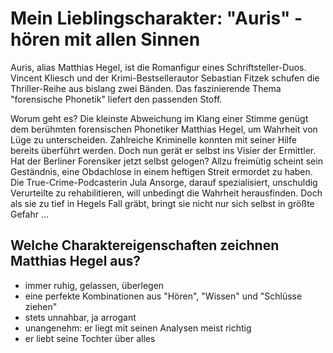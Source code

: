 # Mein Lieblingscharakter: "Auris" - hören mit allen Sinnen


Auris, alias Matthias Hegel, ist die Romanfigur eines Schriftsteller-Duos. Vincent Kliesch und der Krimi-Bestsellerautor Sebastian Fitzek schufen die Thriller-Reihe aus bislang zwei Bänden. Das faszinierende Thema "forensische Phonetik" liefert den passenden Stoff.

Worum geht es? Die kleinste Abweichung im Klang einer Stimme genügt dem berühmten forensischen Phonetiker Matthias Hegel, um Wahrheit von Lüge zu unterscheiden. Zahlreiche Kriminelle konnten mit seiner Hilfe bereits überführt werden. Doch nun gerät er selbst ins Visier der Ermittler. Hat der Berliner Forensiker jetzt selbst gelogen? Allzu freimütig scheint sein Geständnis, eine Obdachlose in einem heftigen Streit ermordet zu haben. Die True-Crime-Podcasterin Jula Ansorge, darauf spezialisiert, unschuldig Verurteilte zu rehabilitieren, will unbedingt die Wahrheit herausfinden. Doch als sie zu tief in Hegels Fall gräbt, bringt sie nicht nur sich selbst in größte Gefahr … 


## Welche Charaktereigenschaften zeichnen Matthias Hegel aus?


* immer ruhig, gelassen, überlegen
* eine perfekte Kombinationen aus "Hören", "Wissen" und "Schlüsse ziehen"
* stets unnahbar, ja arrogant
* unangenehm: er liegt mit seinen Analysen meist richtig
* er liebt seine Tochter über alles
